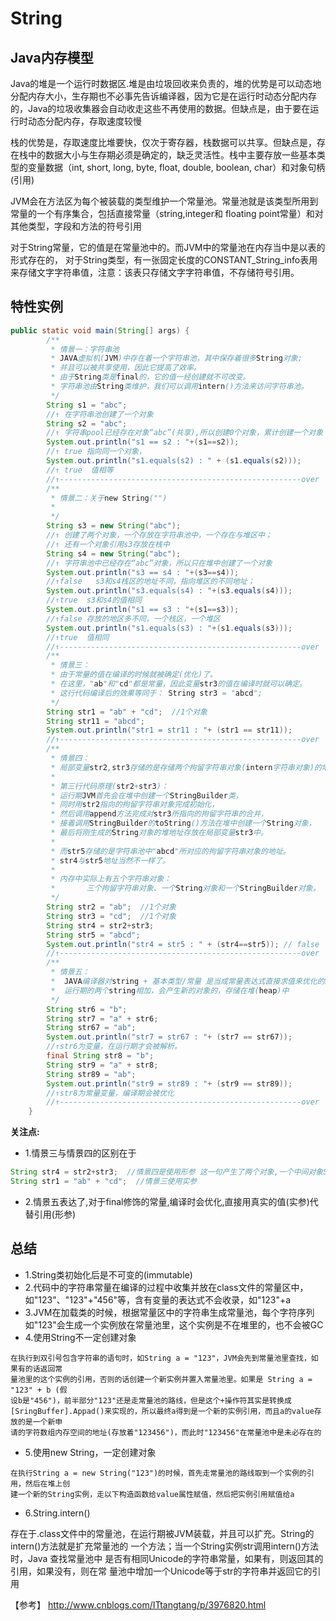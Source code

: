 # String

## Java内存模型
Java的堆是一个运行时数据区.堆是由垃圾回收来负责的，堆的优势是可以动态地分配内存大小，生存期也不必事先告诉编译器，因为它是在运行时动态分配内存的，Java的垃圾收集器会自动收走这些不再使用的数据。但缺点是，由于要在运行时动态分配内存，存取速度较慢
 
栈的优势是，存取速度比堆要快，仅次于寄存器，栈数据可以共享。但缺点是，存在栈中的数据大小与生存期必须是确定的，缺乏灵活性。栈中主要存放一些基本类型的变量数据（int, short, long, byte, float, double, boolean, char）和对象句柄(引用)

JVM会在方法区为每个被装载的类型维护一个常量池。常量池就是该类型所用到常量的一个有序集合，包括直接常量（string,integer和 floating point常量）和对其他类型，字段和方法的符号引用

对于String常量，它的值是在常量池中的。而JVM中的常量池在内存当中是以表的形式存在的， 对于String类型，有一张固定长度的CONSTANT_String_info表用来存储文字字符串值，注意：该表只存储文字字符串值，不存储符号引用。

## 特性实例

```java
public static void main(String[] args) {  
        /** 
         * 情景一：字符串池 
         * JAVA虚拟机(JVM)中存在着一个字符串池，其中保存着很多String对象; 
         * 并且可以被共享使用，因此它提高了效率。 
         * 由于String类是final的，它的值一经创建就不可改变。 
         * 字符串池由String类维护，我们可以调用intern()方法来访问字符串池。  
         */  
        String s1 = "abc";     
        //↑ 在字符串池创建了一个对象  
        String s2 = "abc";     
        //↑ 字符串pool已经存在对象“abc”(共享),所以创建0个对象，累计创建一个对象  
        System.out.println("s1 == s2 : "+(s1==s2));    
        //↑ true 指向同一个对象，  
        System.out.println("s1.equals(s2) : " + (s1.equals(s2)));    
        //↑ true  值相等  
        //↑------------------------------------------------------over  
        /** 
         * 情景二：关于new String("") 
         *  
         */  
        String s3 = new String("abc");  
        //↑ 创建了两个对象，一个存放在字符串池中，一个存在与堆区中；  
        //↑ 还有一个对象引用s3存放在栈中  
        String s4 = new String("abc");  
        //↑ 字符串池中已经存在“abc”对象，所以只在堆中创建了一个对象  
        System.out.println("s3 == s4 : "+(s3==s4));  
        //↑false   s3和s4栈区的地址不同，指向堆区的不同地址；  
        System.out.println("s3.equals(s4) : "+(s3.equals(s4)));  
        //↑true  s3和s4的值相同  
        System.out.println("s1 == s3 : "+(s1==s3));  
        //↑false 存放的地区多不同，一个栈区，一个堆区  
        System.out.println("s1.equals(s3) : "+(s1.equals(s3)));  
        //↑true  值相同  
        //↑------------------------------------------------------over  
        /** 
         * 情景三：  
         * 由于常量的值在编译的时候就被确定(优化)了。 
         * 在这里，"ab"和"cd"都是常量，因此变量str3的值在编译时就可以确定。 
         * 这行代码编译后的效果等同于： String str3 = "abcd"; 
         */  
        String str1 = "ab" + "cd";  //1个对象  
        String str11 = "abcd";   
        System.out.println("str1 = str11 : "+ (str1 == str11));  
        //↑------------------------------------------------------over  
        /** 
         * 情景四：  
         * 局部变量str2,str3存储的是存储两个拘留字符串对象(intern字符串对象)的地址。 
         *  
         * 第三行代码原理(str2+str3)： 
         * 运行期JVM首先会在堆中创建一个StringBuilder类， 
         * 同时用str2指向的拘留字符串对象完成初始化， 
         * 然后调用append方法完成对str3所指向的拘留字符串的合并， 
         * 接着调用StringBuilder的toString()方法在堆中创建一个String对象， 
         * 最后将刚生成的String对象的堆地址存放在局部变量str3中。 
         *  
         * 而str5存储的是字符串池中"abcd"所对应的拘留字符串对象的地址。 
         * str4与str5地址当然不一样了。 
         *  
         * 内存中实际上有五个字符串对象： 
         *       三个拘留字符串对象、一个String对象和一个StringBuilder对象。 
         */  
        String str2 = "ab";  //1个对象  
        String str3 = "cd";  //1个对象                                         
        String str4 = str2+str3;                                        
        String str5 = "abcd";    
        System.out.println("str4 = str5 : " + (str4==str5)); // false  
        //↑------------------------------------------------------over  
        /** 
         * 情景五： 
         *  JAVA编译器对string + 基本类型/常量 是当成常量表达式直接求值来优化的。 
         *  运行期的两个string相加，会产生新的对象的，存储在堆(heap)中 
         */  
        String str6 = "b";  
        String str7 = "a" + str6;  
        String str67 = "ab";  
        System.out.println("str7 = str67 : "+ (str7 == str67));  
        //↑str6为变量，在运行期才会被解析。  
        final String str8 = "b";  
        String str9 = "a" + str8;  
        String str89 = "ab";  
        System.out.println("str9 = str89 : "+ (str9 == str89));  
        //↑str8为常量变量，编译期会被优化  
        //↑------------------------------------------------------over  
    }
```

**关注点:**

* 1.情景三与情景四的区别在于

```java
String str4 = str2+str3;  //情景四是使用形参 这一句产生了两个对象,一个中间对象StringBuilder,一个最终对象String
String str1 = "ab" + "cd";  //情景三使用实参 
```

* 2.情景五表达了,对于final修饰的常量,编译时会优化,直接用真实的值(实参)代替引用(形参)

## 总结

* 1.String类初始化后是不可变的(immutable)
* 2.代码中的字符串常量在编译的过程中收集并放在class文件的常量区中，如"123"、"123"+"456"等，含有变量的表达式不会收录，如"123"+a
* 3.JVM在加载类的时候，根据常量区中的字符串生成常量池，每个字符序列如"123"会生成一个实例放在常量池里，这个实例是不在堆里的，也不会被GC
* 4.使用String不一定创建对象

```
在执行到双引号包含字符串的语句时，如String a = "123"，JVM会先到常量池里查找，如果有的话返回常
量池里的这个实例的引用，否则的话创建一个新实例并置入常量池里。如果是 String a = "123" + b (假
设b是"456")，前半部分"123"还是走常量池的路线，但是这个+操作符其实是转换成
[SringBuffer].Appad()来实现的，所以最终a得到是一个新的实例引用，而且a的value存放的是一个新申
请的字符数组内存空间的地址(存放着"123456")，而此时"123456"在常量池中是未必存在的
```

* 5.使用new String，一定创建对象

```
在执行String a = new String("123")的时候，首先走常量池的路线取到一个实例的引用，然后在堆上创
建一个新的String实例，走以下构造函数给value属性赋值，然后把实例引用赋值给a
```

* 6.String.intern()

存在于.class文件中的常量池，在运行期被JVM装载，并且可以扩充。String的 intern()方法就是扩充常量池的 一个方法；当一个String实例str调用intern()方法时，Java 查找常量池中 是否有相同Unicode的字符串常量，如果有，则返回其的引用，如果没有，则在常 量池中增加一个Unicode等于str的字符串并返回它的引用

【参考】
<http://www.cnblogs.com/ITtangtang/p/3976820.html>

